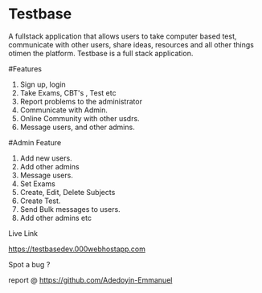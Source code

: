 # Testbase
A fullstack application that allows users to take computer based test, communicate with other users, share ideas, resources and all other things otimen the platform.
Testbase is a full stack application. 


#Features

1. Sign up, login 
2. Take Exams, CBT's , Test etc
3. Report problems to the administrator
4. Communicate with Admin.
5. Online Community with other usdrs.
6. Message users, and other admins.


#Admin Feature

1. Add new users.
2. Add other admins
3. Message users.
4. Set Exams
5. Create, Edit, Delete Subjects
6. Create Test.
7. Send Bulk messages to users.
8. Add other admins etc


Live Link

https://testbasedev.000webhostapp.com

Spot a bug ?

report @ https://github.com/Adedoyin-Emmanuel
